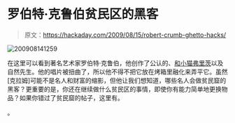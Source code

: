 # 罗伯特·克鲁伯贫民区的黑客

> 原文：<https://hackaday.com/2009/08/15/robert-crumb-ghetto-hacks/>

![200908141259](img/a05b2abcb76c84eeaa962bf58eef6963.png "200908141259")

在这里可以看到著名艺术家罗伯特·克鲁伯，他创作了公认的、[和](http://en.wikipedia.org/wiki/Fritz_the_Cat)[小猫弗里茨](http://en.wikipedia.org/wiki/Fritz_the_Cat)以及自然先生。他的唱片被扭曲了，所以他不得不把它放在烤箱里融化来弄平它。虽然[克拉姆]可能不是名人和财富的缩影，但他让我们想知道，哪些名人会做贫民窟的黑客？更重要的是，你还在继续做什么贫民区的事情，即使你有能力简单地更换物品？如果你错过了贫民窟的帖子，这里有。

。